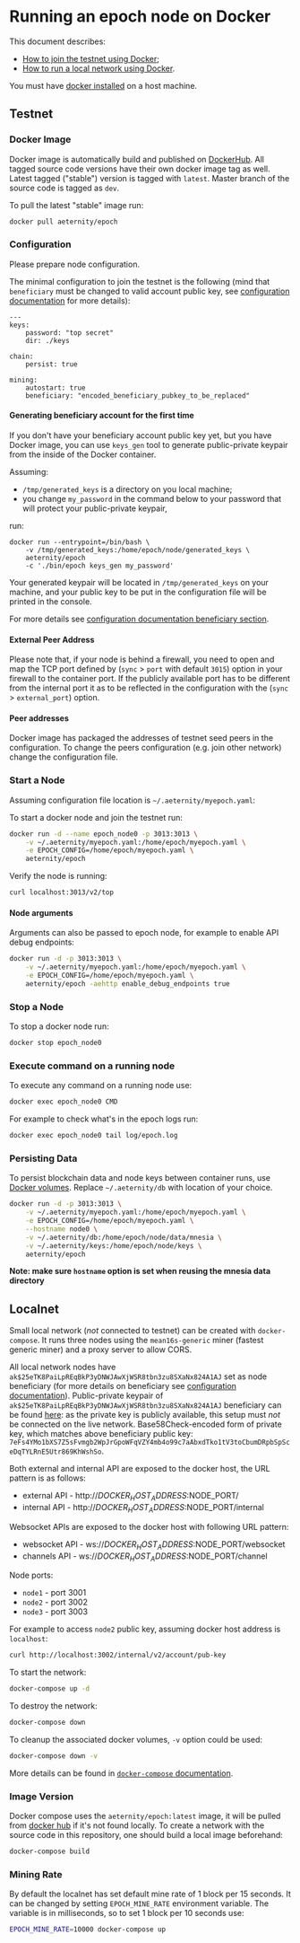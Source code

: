 # Running an epoch node on Docker

This document describes:
* [How to join the testnet using Docker](#testnet);
* [How to run a local network using Docker](#localnet).

You must have [docker installed](https://docs.docker.com/engine/installation/) on a host machine.

## Testnet

### Docker Image

Docker image is automatically build and published on [DockerHub](https://hub.docker.com/r/aeternity/epoch/). All tagged source code versions have their own docker image tag as well. Latest tagged ("stable") version is tagged with `latest`.
Master branch of the source code is tagged as `dev`.

To pull the latest "stable" image run:
```bash
docker pull aeternity/epoch
```

### Configuration

Please prepare node configuration.

The minimal configuration to join the testnet is the following (mind that `beneficiary` must be changed to valid account public key, see [configuration documentation](configuration.md) for more details):
```
---
keys:
    password: "top secret"
    dir: ./keys

chain:
    persist: true

mining:
    autostart: true
    beneficiary: "encoded_beneficiary_pubkey_to_be_replaced"
```

#### Generating beneficiary account for the first time

If you don't have your beneficiary account public key yet, but you have Docker image, you can use `keys_gen` tool to generate public-private keypair from the inside of the Docker container.

Assuming:
* `/tmp/generated_keys` is a directory on you local machine;
* you change `my_password` in the command below to your password that will protect your public-private keypair,

run:
```
docker run --entrypoint=/bin/bash \
    -v /tmp/generated_keys:/home/epoch/node/generated_keys \
    aeternity/epoch
    -c './bin/epoch keys_gen my_password'
```
Your generated keypair will be located in `/tmp/generated_keys` on your machine, and your public key to be put in the configuration file will be printed in the console.

For more details see [configuration documentation beneficiary section](configuration.md#beneficiary-account).

#### External Peer Address

Please note that, if your node is behind a firewall, you need to open and map the TCP port defined by (`sync` > `port` with default `3015`) option in your firewall to the container port.
If the publicly available port has to be different from the internal port it as to be reflected in the configuration with the (`sync` > `external_port`) option.

#### Peer addresses

Docker image has packaged the addresses of testnet seed peers in the configuration. To change the peers configuration (e.g. join other network) change the configuration file.

### Start a Node

Assuming configuration file location is `~/.aeternity/myepoch.yaml`:

To start a docker node and join the testnet run:
```bash
docker run -d --name epoch_node0 -p 3013:3013 \
    -v ~/.aeternity/myepoch.yaml:/home/epoch/myepoch.yaml \
    -e EPOCH_CONFIG=/home/epoch/myepoch.yaml \
    aeternity/epoch
```

Verify the node is running:
```bash
curl localhost:3013/v2/top
```

#### Node arguments

Arguments can also be passed to epoch node, for example to enable API debug endpoints:
```bash
docker run -d -p 3013:3013 \
    -v ~/.aeternity/myepoch.yaml:/home/epoch/myepoch.yaml \
    -e EPOCH_CONFIG=/home/epoch/myepoch.yaml \
    aeternity/epoch -aehttp enable_debug_endpoints true
```

### Stop a Node

To stop a docker node run:
```bash
docker stop epoch_node0
```

### Execute command on a running node

To execute any command on a running node use:
```bash
docker exec epoch_node0 CMD
```

For example to check what's in the epoch logs run:
```bash
docker exec epoch_node0 tail log/epoch.log
```

### Persisting Data

To persist blockchain data and node keys between container runs, use [Docker volumes](https://docs.docker.com/engine/admin/volumes/volumes/). Replace `~/.aeternity/db` with location of your choice.


```bash
docker run -d -p 3013:3013 \
    -v ~/.aeternity/myepoch.yaml:/home/epoch/myepoch.yaml \
    -e EPOCH_CONFIG=/home/epoch/myepoch.yaml \
    --hostname node0 \
    -v ~/.aeternity/db:/home/epoch/node/data/mnesia \
    -v ~/.aeternity/keys:/home/epoch/node/keys \
    aeternity/epoch
```

**Note: make sure `hostname` option is set when reusing the mnesia data directory**

## Localnet

Small local network (*not* connected to testnet) can be created with `docker-compose`.
It runs three nodes using the `mean16s-generic` miner (fastest generic miner) and a proxy server to allow CORS.

All local network nodes have `ak$25eTK8PaiLpREqBkP3yDNWJAwXjWSR8tbn3zu8SXaNx824A1AJ` set as node beneficiary (for more details on beneficiary see [configuration documentation](configuration.md#beneficiary-account)).
Public-private keypair of `ak$25eTK8PaiLpREqBkP3yDNWJAwXjWSR8tbn3zu8SXaNx824A1AJ` beneficiary can be found [here](/docker/keys/beneficiary): as the private key is publicly available, this setup must *not* be connected on the live network.
Base58Check-encoded form of private key, which matches above beneficiary public key: `7eFs4YMo1bXS7Z5sFvmgb2WpJrGpoWFqVZY4mb4o99c7aAbxdTko1tV3toCbumDRpbSpSceDqTYLRnE5Utr869KhWshSo`.

Both external and internal API are exposed to the docker host, the URL pattern is as follows:
- external API - http://$DOCKER_HOST_ADDRESS:$NODE_PORT/
- internal API - http://$DOCKER_HOST_ADDRESS:$NODE_PORT/internal

Websocket APIs are exposed to the docker host with following URL pattern:
- websocket API - ws://$DOCKER_HOST_ADDRESS:$NODE_PORT/websocket
- channels API - ws://$DOCKER_HOST_ADDRESS:$NODE_PORT/channel

Node ports:
- `node1` - port 3001
- `node2` - port 3002
- `node3` - port 3003

For example to access `node2` public key, assuming docker host address is `localhost`:

```bash
curl http://localhost:3002/internal/v2/account/pub-key
```

To start the network:

```bash
docker-compose up -d
```

To destroy the network:

```bash
docker-compose down
```

To cleanup the associated docker volumes, `-v` option could be used:

```bash
docker-compose down -v
```

More details can be found in [`docker-compose` documentation](https://docs.docker.com/compose/reference/).

### Image Version

Docker compose uses the `aeternity/epoch:latest` image, it will be pulled from [docker hub](https://hub.docker.com/r/aeternity/epoch/) if it's not found locally.
To create a network with the source code in this repository, one should build a local image beforehand:

```bash
docker-compose build
```

### Mining Rate

By default the localnet has set default mine rate of 1 block per 15 seconds.
It can be changed by setting `EPOCH_MINE_RATE` environment variable.
The variable is in milliseconds, so to set 1 block per 10 seconds use:

```bash
EPOCH_MINE_RATE=10000 docker-compose up
```
